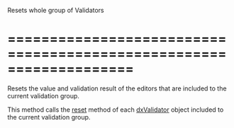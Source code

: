 <!--**
/*-------------------------------------------
    Auto-generated file. Do not modify.
-------------------------------------------

**-->
<!--d-->
Resets whole group of Validators
<!--/d-->
===================================================================
===================================================================

<!--shortDescription-->
Resets the value and validation result of the editors that are included to the current validation group.
<!--/shortDescription-->

<!--fullDescription-->
This method calls the [reset](/Documentation/ApiReference/UI_Widgets/dxValidator/Methods/#reset) method of each [dxValidator](/Documentation/ApiReference/UI_Widgets/dxValidator/) object included to the current validation group.
<!--/fullDescription-->